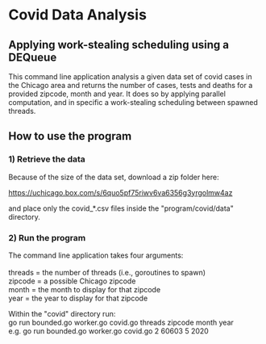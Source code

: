 # Covid Data Analysis

## Applying work-stealing scheduling using a DEQueue

This command line application analysis a given data set of covid cases in the Chicago area and returns the number of cases, tests and deaths for a provided zipcode, month and year.
It does so by applying parallel computation, and in specific a work-stealing scheduling between spawned threads.

## How to use the program

### 1) Retrieve the data

Because of the size of the data set, download a zip folder here:

https://uchicago.box.com/s/6quo5pf75riwv6va6356g3yrgolmw4az

and place only the covid\_\*.csv files inside the "program/covid/data" directory.

### 2) Run the program

The command line application takes four arguments:<br/>
<br/>
threads = the number of threads (i.e., goroutines to spawn)<br/>
zipcode = a possible Chicago zipcode<br/>
month = the month to display for that zipcode<br/>
year = the year to display for that zipcode<br/>

Within the "covid" directory run: <br/>
go run bounded.go worker.go covid.go threads zipcode month year <br/>
e.g. go run bounded.go worker.go covid.go 2 60603 5 2020 
